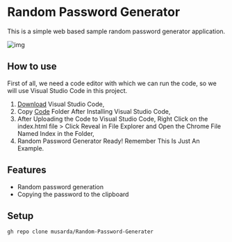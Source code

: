 # Random Password Generator

This is a simple web based sample random password generator application.

![img](screenshot.png)

## How to use

First of all, we need a code editor with which we can run the code, so we will use Visual Studio Code in this project.

1. [Download](https://code.visualstudio.com/) Visual Studio Code,
2. Copy [Code](--) Folder After Installing Visual Studio Code,
3. After Uploading the Code to Visual Studio Code, Right Click on the index.html file > Click Reveal in File Explorer and Open the Chrome File Named Index in the Folder,
4. Random Password Generator Ready! Remember This Is Just An Example.

## Features

- Random password generation
- Copying the password to the clipboard

## Setup

```bash
gh repo clone musarda/Random-Password-Generater
